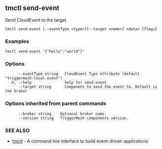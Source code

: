 ## tmctl send-event

Send CloudEvent to the target

```
tmctl send-event [--eventType <type>][--target <name>] <data> [flags]
```

### Examples

```
tmctl send-event '{"hello":"world"}'
```

### Options

```
      --eventType string   CloudEvent Type attribute (default "triggermesh-local-event")
  -h, --help               help for send-event
      --target string      Component to send the event to. Default is the broker
```

### Options inherited from parent commands

```
      --broker string    Optional broker name.
      --version string   TriggerMesh components version.
```

### SEE ALSO

* [tmctl](tmctl.md)	 - A command line interface to build event-driven applications

